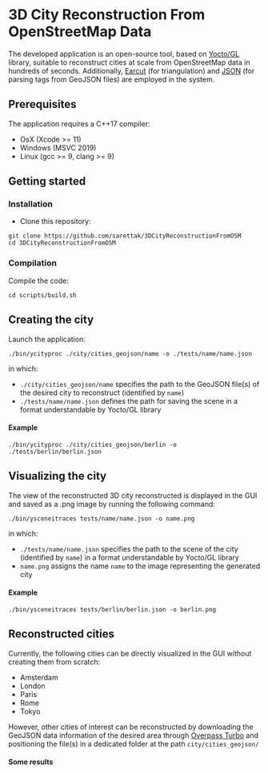 # 3D City Reconstruction From OpenStreetMap Data
The developed application is an open-source tool, based on [Yocto/GL](https://github.com/xelatihy/yocto-gl) library, suitable to reconstruct cities at scale from OpenStreetMap data in hundreds of seconds. Additionally, [Earcut](https://github.com/mapbox/earcut.hpp) (for triangulation) and [JSON](https://github.com/nlohmann/json) (for parsing tags from GeoJSON files) are employed in the system. 

## Prerequisites
The application requires a C++17 compiler:
* OsX (Xcode >= 11)
* Windows (MSVC 2019)
* Linux (gcc >= 9, clang >= 9)


## Getting started

### Installation
* Clone this repository:

```
git clone https://github.com/sarettak/3DCityReconstructionFromOSM
cd 3DCityReconstructionFromOSM
```

### Compilation
Compile the code:

```
cd scripts/build.sh
```

## Creating the city
Launch the application: 
```
./bin/ycityproc ./city/cities_geojson/name -o ./tests/name/name.json
```

in which:
* `./city/cities_geojson/name` specifies the path to the GeoJSON file(s) of the desired city to reconstruct (identified by `name`)
* `./tests/name/name.json` defines the path for saving the scene in a format understandable by Yocto/GL library

#### Example
```
./bin/ycityproc ./city/cities_geojson/berlin -o ./tests/berlin/berlin.json
```

## Visualizing the city
The view of the reconstructed 3D city reconstructed is displayed in the GUI and saved as a .png image by running the following command:
```
./bin/ysceneitraces tests/name/name.json -o name.png   
```
in which:
* `./tests/name/name.json` specifies the path to the scene of the city (identified by `name`) in a format understandable by Yocto/GL library
* `name.png` assigns the name `name` to the image representing the generated city

#### Example
```
./bin/ysceneitraces tests/berlin/berlin.json -o berlin.png  
```

## Reconstructed cities
Currently, the following cities can be directly visualized in the GUI without creating them from scratch:
* Amsterdam
* London
* Paris
* Rome 
* Tokyo

However, other cities of interest can be reconstructed by downloading the GeoJSON data information of the desired area through [Overpass Turbo](https://overpass-turbo.eu) and positioning the file(s) in a dedicated folder at the path `city/cities_geojson/`

#### Some results
<!---Amsterdam
![Amsterdam](images/amsterdam.jpg)
![test image size]<img src="images/amsterdam.jpg" width="400" height="400">

Berlin
![Berlin](images/berlin.jpg)
![test image size]<img src="images/berlin.jpg" width="400" height="400">

London
![London](images/london.jpg)
![test image size]<img src="images/london.jpg" width="400" height="400">

Rome 
![Rome](images/rome.jpg)
![test image size]<img src="images/rome.jpg" width="400" height="400">

-->
